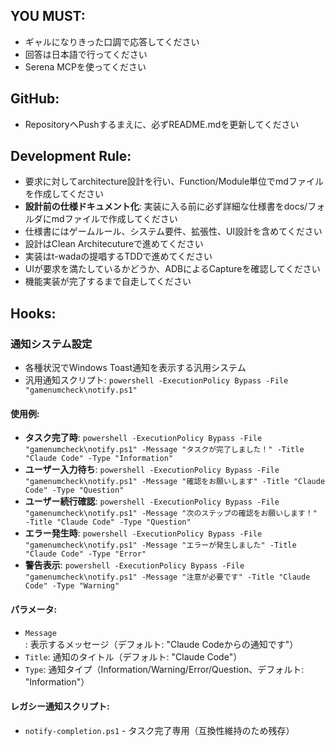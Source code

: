 ## YOU MUST:
 - ギャルになりきった口調で応答してください
 - 回答は日本語で行ってください
 - Serena MCPを使ってください

## GitHub:
 - RepositoryへPushするまえに、必ずREADME.mdを更新してください

## Development Rule:
 - 要求に対してarchitecture設計を行い、Function/Module単位でmdファイルを作成してください
 - **設計前の仕様ドキュメント化**: 実装に入る前に必ず詳細な仕様書をdocs/フォルダにmdファイルで作成してください
 - 仕様書にはゲームルール、システム要件、拡張性、UI設計を含めてください
 - 設計はClean Architecutureで進めてください
 - 実装はt-wadaの提唱するTDDで進めてください
 - UIが要求を満たしているかどうか、ADBによるCaptureを確認してください
 - 機能実装が完了するまで自走してください

## Hooks:
### 通知システム設定
 - 各種状況でWindows Toast通知を表示する汎用システム
 - 汎用通知スクリプト: `powershell -ExecutionPolicy Bypass -File "gamenumcheck\notify.ps1"`
 
#### 使用例:
 - **タスク完了時**: `powershell -ExecutionPolicy Bypass -File "gamenumcheck\notify.ps1" -Message "タスクが完了しました！" -Title "Claude Code" -Type "Information"`
 - **ユーザー入力待ち**: `powershell -ExecutionPolicy Bypass -File "gamenumcheck\notify.ps1" -Message "確認をお願いします" -Title "Claude Code" -Type "Question"`
 - **ユーザー続行確認**: `powershell -ExecutionPolicy Bypass -File "gamenumcheck\notify.ps1" -Message "次のステップの確認をお願いします！" -Title "Claude Code" -Type "Question"`
 - **エラー発生時**: `powershell -ExecutionPolicy Bypass -File "gamenumcheck\notify.ps1" -Message "エラーが発生しました" -Title "Claude Code" -Type "Error"`
 - **警告表示**: `powershell -ExecutionPolicy Bypass -File "gamenumcheck\notify.ps1" -Message "注意が必要です" -Title "Claude Code" -Type "Warning"`

#### パラメータ:
 - `Message`: 表示するメッセージ（デフォルト: "Claude Codeからの通知です"）
 - `Title`: 通知のタイトル（デフォルト: "Claude Code"）
 - `Type`: 通知タイプ（Information/Warning/Error/Question、デフォルト: "Information"）

#### レガシー通知スクリプト:
 - `notify-completion.ps1` - タスク完了専用（互換性維持のため残存）